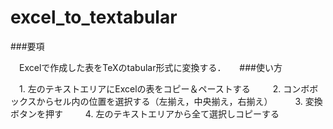# excel_to_textabular

###要項

　Excelで作成した表をTeXのtabular形式に変換する．
　
###使い方

　1. 左のテキストエリアにExcelの表をコピー＆ペーストする
　
　2. コンボボックスからセル内の位置を選択する（左揃え，中央揃え，右揃え）
　
　3. 変換ボタンを押す
　
　4. 左のテキストエリアから全て選択しコピーする
　